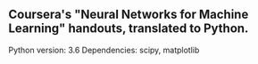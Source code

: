 Coursera's "Neural Networks for Machine Learning" handouts, translated to Python.
---------------------------------------------------------------------------------

Python version: 3.6
Dependencies: scipy, matplotlib

